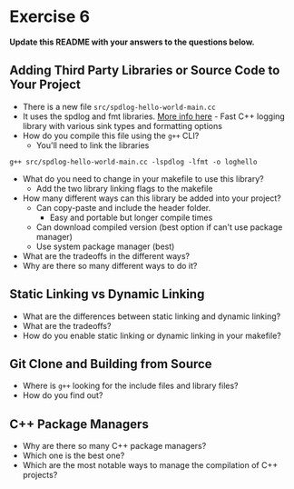 # Exercise 6

**Update this README with your answers to the questions below.**

## Adding Third Party Libraries or Source Code to Your Project

- There is a new file `src/spdlog-hello-world-main.cc`
- It uses the spdlog and fmt libraries. 
  [More info here](https://github.com/gabime/spdlog) - Fast C++ logging 
  library with various sink types and formatting options
- How do you compile this file using the `g++` CLI?
  - You'll need to link the libraries
```
g++ src/spdlog-hello-world-main.cc -lspdlog -lfmt -o loghello
```
- What do you need to change in your makefile to use this library?
  - Add the two library linking flags to the makefile
- How many different ways can this library be added into your project?
  - Can copy-paste and include the header folder.
    - Easy and portable but longer compile times
  - Can download compiled version (best option if can't use package manager)
  - Use system package manager (best)
- What are the tradeoffs in the different ways?
- Why are there so many different ways to do it?
  
## Static Linking vs Dynamic Linking

- What are the differences between static linking and dynamic linking?
- What are the tradeoffs?
- How do you enable static linking or dynamic linking in your makefile?

## Git Clone and Building from Source

- Where is `g++` looking for the include files and library files?
- How do you find out?

## C++ Package Managers

- Why are there so many C++ package managers?
- Which one is the best one?
- Which are the most notable ways to manage the compilation of C++ projects?